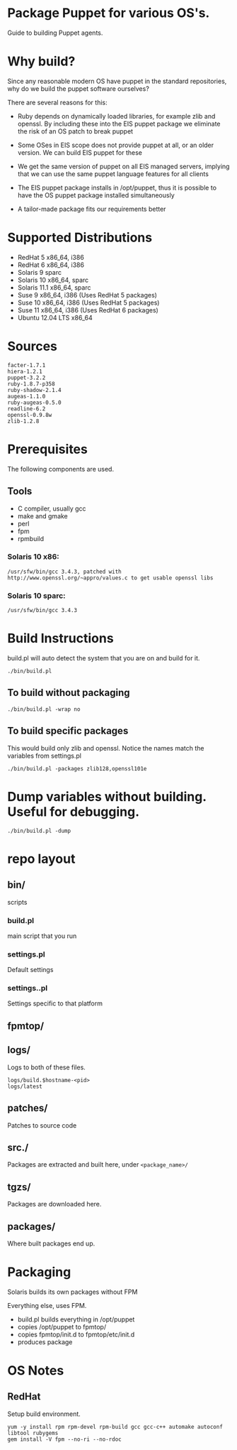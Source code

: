 # Package Puppet for various OS's.

Guide to building Puppet agents.

# Why build?

Since any reasonable modern OS have puppet in the standard repositories, why do we build the puppet software ourselves?

There are several reasons for this:

* Ruby depends on dynamically loaded libraries, for example zlib and openssl. By including these into the EIS puppet package we eliminate the risk of an OS patch to break puppet

* Some OSes in EIS scope does not provide puppet at all, or an older version. We can build EIS puppet for these

* We get the same version of puppet on all EIS managed servers, implying that we can use the same puppet language features for all clients

* The EIS puppet package installs in /opt/puppet, thus it is possible to have the OS puppet package installed simultaneously

* A tailor-made package fits our requirements better

# Supported Distributions

* RedHat 5 x86_64, i386
* RedHat 6 x86_64, i386
* Solaris 9 sparc
* Solaris 10 x86_64, sparc
* Solaris 11.1 x86_64, sparc
* Suse 9 x86_64, i386 (Uses RedHat 5 packages)
* Suse 10 x86_64, i386 (Uses RedHat 5 packages)
* Suse 11 x86_64, i386 (Uses RedHat 6 packages)
* Ubuntu 12.04 LTS x86_64

# Sources

    facter-1.7.1
    hiera-1.2.1
    puppet-3.2.2
    ruby-1.8.7-p358
    ruby-shadow-2.1.4
    augeas-1.1.0
    ruby-augeas-0.5.0
    readline-6.2
    openssl-0.9.8w
    zlib-1.2.8

# Prerequisites

The following components are used.

## Tools
* C compiler, usually gcc
* make and gmake
* perl
* fpm
* rpmbuild

### Solaris 10 x86:
    /usr/sfw/bin/gcc 3.4.3, patched with http://www.openssl.org/~appro/values.c to get usable openssl libs

### Solaris 10 sparc:
    /usr/sfw/bin/gcc 3.4.3

# Build Instructions
build.pl will auto detect the system that you are on and build for it.

    ./bin/build.pl

## To build without packaging

    ./bin/build.pl -wrap no

## To build specific packages
This would build only zlib and openssl. Notice the names match the variables from settings.pl

    ./bin/build.pl -packages zlib128,openssl101e

# Dump variables without building. Useful for debugging.

    ./bin/build.pl -dump

# repo layout

## bin/
scripts

### build.pl
main script that you run

### settings.pl
Default settings

### settings.<platform>.pl
Settings specific to that platform

## fpmtop/

## logs/
Logs to both of these files.

    logs/build.$hostname-<pid>
    logs/latest

## patches/
Patches to source code

## src.<hostname>/
Packages are extracted and built here, under `<package_name>/`

## tgzs/
Packages are downloaded here.

## packages/
Where built packages end up.

# Packaging
Solaris builds its own packages without FPM

Everything else, uses FPM.

* build.pl builds everything in /opt/puppet
* copies /opt/puppet to fpmtop/
* copies fpmtop/init.d to fpmtop/etc/init.d
* produces package

# OS Notes
## RedHat
Setup build environment.

    yum -y install rpm rpm-devel rpm-build gcc gcc-c++ automake autoconf libtool rubygems
    gem install -V fpm --no-ri --no-rdoc
